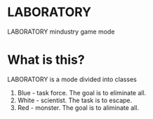 # LABORATORY
LABORATORY mindustry game mode

# What is this?
LABORATORY is a mode divided into classes
  1. Blue - task force. The goal is to eliminate all.
  2. White - scientist. The task is to escape.
  3. Red - monster. The goal is to aliminate all.
  
